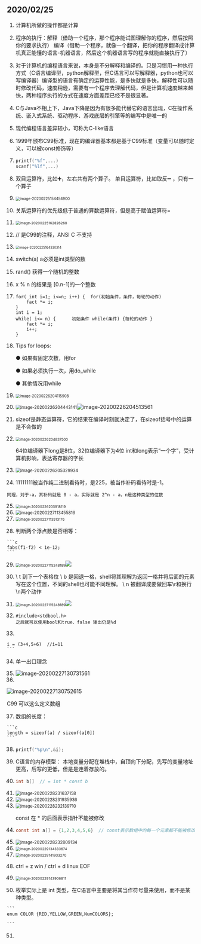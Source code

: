 ## 2020/02/25

1. 计算机所做的操作都是计算

2. 程序的执行：解释（借助一个程序，那个程序能试图理解你的程序，然后按照你的要求执行）
       编译（借助一个程序，就像一个翻译，把你的程序翻译成计算机真正能懂的语言-机器语言，然后这个机器语言写的程序就能直接执行了）

3. 对于计算机的编程语言来说，本身是不分解释和编译的。只是习惯用一种执行方式（C语言编译型，python解释型，但C语言可以写解释器，python也可以写编译器）编译型的语言有确定的运算性能，是多快就是多快，解释性可以随时修改代码，速度稍逊，需要有一个程序去理解代码，但是计算机速度越来越快，两种程序执行的方式在速度方面差距已经不是很显著。

4. C与Java不相上下，Java下降是因为有很多能代替它的语言出现，C在操作系统、嵌入式系统、驱动程序、游戏底层的引擎等的编写中是唯一的

5. 现代编程语言差异较小，可称为C-like语言

6. 1999年颁布C99标准，现在的编译器基本都是基于C99标准（变量可以随时定义，可以被const修饰等）

7. ```c
   printf("%f",...)
   scanf("%lf",...)
   ```

8. 双目运算符，比如➕，左右共有两个算子。  单目运算符，比如取反➖ ，只有一个算子

9. <img src="image\image-20200225154454900.png" alt="image-20200225154454900" style="zoom:70%;" />

10. 关系运算符的优先级低于普通的算数运算符，但是高于赋值运算符=

11. <img src="image\image-20200225162826268.png" alt="image-20200225162826268" style="zoom:67%;" />

12. // 是C99的注释，ANSI C 不支持

13. <img src="image\image-20200225164330314.png" alt="image-20200225164330314" style="zoom:60%;" />

14. switch(a) a必须是int类型的数

15. rand() 获得一个随机的整数

16. x % n 的结果是 [0.n-1]的一个整数

17. ```
    for( int i=1; i<=n; i++) {  for(初始条件，条件，每轮的动作)
    	fact *= i;
    }
    int i = 1;
    while( i<= n) {      初始条件 while(条件) {每轮的动作 }
    	fact *= i;
    	i++;
    }
    ```

18. Tips for loops: 

    ● 如果有固定次数，用for

    ● 如果必须执行一次，用do_while

    ● 其他情况用while

19. <img src="image\image-20200226204115908.png" alt="image-20200226204115908" style="zoom:70%;" />

20. <img src="image\image-20200226204443141.png" alt="image-20200226204443141" style="zoom: 80%;" />![image-20200226204513561](image\image-20200226204513561.png)

21. sizeof是静态运算符，它的结果在编译时刻就决定了，在sizeof括号中的运算是不会做的

22. <img src="image\image-20200226204837500.png" alt="image-20200226204837500" style="zoom:67%;" />

    64位编译器下long是8位，32位编译器下为4位  int和long表示“一个字”，受计算机影响，表达寄存器的字长

23. <img src="image\image-20200226205329934.png" alt="image-20200226205329934" style="zoom:80%;" />

24.  11111111被当作纯二进制看待时，是225，被当作补码看待时是-1。

    同理，对于-a，其补码就是 0 - a，实际就是 2^n - a，n是这种类型的位数

25. <img src="image\image-20200226205918119.png" alt="image-20200226205918119" style="zoom:67%;" />

26. <img src="image\image-20200227113455816.png" alt="image-20200227113455816" style="zoom:80%;" />

27. <img src="image\image-20200227113513176.png" alt="image-20200227113513176" style="zoom:67%;" />

28.  判断两个浮点数是否相等：

    ```c
    fabs(f1-f2) < 1e-12;
    ```

    

29. <img src="image\image-20200227115248189.png" alt="image-20200227115248189" style="zoom:67%;" />![](image\image-20200227120052720.png)

30.  \ t  到下一个表格位  \ b 是回退一格，shell将其理解为返回一格并将后面的元素写在这个位置，不同的shell也可能不同理解。 \ n 被翻译成要做回车\r和换行\n两个动作

31. <img src="image\image-20200227115248189.png" alt="image-20200227115248189" style="zoom:67%;" />![](image\image-20200227120052720.png)

32. ```
    #include<stdbool.h>
    之后就可以使用bool和true、false 输出仍是%d
    ```

33.  ```
    i = (3+4,5+6)  //i=11
    ```

34.  单一出口理念

35. <img src="image\image-20200227130731561.png" alt="image-20200227130731561" style="zoom:100%;" />

36. 

![image-20200227130752615](image\image-20200227130752615.png)

  C99 可以这么定义数组

37.  数组的长度： 

    ```c
    length = sizeof(a) / sizeof(a[0])
    ```

38. ```c
    printf("%p\n",&i);
    ```

39. C语言的内存模型： 本地变量分配在堆栈中，自顶向下分配，先写的变量地址更高，后写的更低，但是是连着存放的。

40. ```c
    int b[]  // = int * const b
    ```

41. <img src="image\image-20200228231637158.png" alt="image-20200228231637158" style="zoom:80%;" />

42. <img src="image\image-20200228231935936.png" alt="image-20200228231935936" style="zoom:80%;" />

43. <img src="image\image-20200228232139710.png" alt="image-20200228232139710" style="zoom:80%;" />

      const 在 * 的后面表示指针不能被修改

44. ```c
    const int a[] = {1,2,3,4,5,6}  // const表示数组中的每一个元素都不能被修改，必须在开始就赋值
    ```

45. <img src="image\image-20200228232809134.png" alt="image-20200228232809134" style="zoom:80%;" />

46. <img src="image\image-20200229134333674.png" alt="image-20200229134333674" style="zoom:67%;" />

47. <img src="image\image-20200229141933270.png" alt="image-20200229141933270" style="zoom:67%;" />

48.  ctrl + z win  /  ctrl + d  linux  EOF

49. <img src="image\image-20200229143906811.png" alt="image-20200229143906811" style="zoom:67%;" />

50.  枚举实际上是 int  类型，在C语言中主要是将其当作符号量来使用，而不是某种类型。

    ```
    enum COLOR {RED,YELLOW,GREEN,NumCOLORS};
    
    ```

51. 